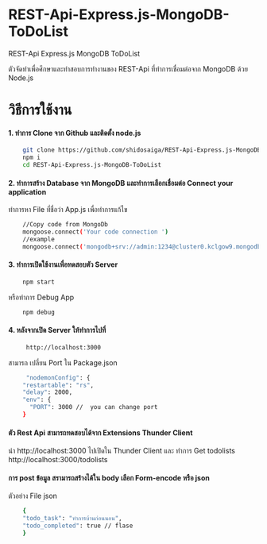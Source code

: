 # REST-Api-Express.js-MongoDB-ToDoList
REST-Api Express.js MongoDB ToDoList

ตัวจัดทำเพื่อศึกษาและทำสอบการทำงานของ REST-Api ที่ทำการเชื่อมต่อจาก MongoDB ด้วย Node.js

# วิธีการใช้งาน
#### 1. ทำการ Clone จาก Github และติดตั้ง node.js
```sh
    git clone https://github.com/shidosaiga/REST-Api-Express.js-MongoDB-ToDoList.git
    npm i
    cd REST-Api-Express.js-MongoDB-ToDoList
```


#### 2. ทำการสร้าง Database จาก MongoDB และทำการเลือกเชื่อมต่อ  Connect your application
   ทำการหา File ที่ชื่อว่า App.js เพื่อทำการแก้ไข
```sh
    //Copy code from MongoDb
    mongoose.connect('Your code connection ')
    //example
    mongoose.connect('mongodb+srv://admin:1234@cluster0.kclgow9.mongodb.net/?retryWrites=true&w=majority ')
```

#### 3. ทำการเปิดใช้งานเพื่อทดสอบตัว  Server
```sh
    npm start
```
หรือทำการ Debug App
```sh
    npm debug
```

#### 4.  หลังจากเปิด   Server ให้ทำการไปที่
```sh
     http://localhost:3000
```
สามารถ เปลี่ยน Port ใน Package.json
```sh
     "nodemonConfig": {
    "restartable": "rs",
    "delay": 2000,
    "env": {
      "PORT": 3000 //  you can change port
    }
```
#### ตัว Rest Api สามารถทดสอบได้จาก Extensions Thunder Client
นำ http://localhost:3000 ไปเปิดใน Thunder Client
และ ทำการ  Get todolists
http://localhost:3000/todolists

#### การ post ข้อมูล สรามารถสร้างได้ใน body เลือก Form-encode หรือ json

ตัวอย่าง File json
```sh
    {
    "todo_task": "ทำการบ้านก่อนนอน",
    "todo_completed": true // flase
    }
    
```

